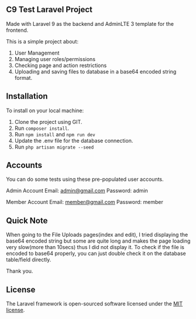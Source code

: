 ## C9 Test Laravel Project

Made with Laravel 9 as the backend and AdminLTE 3 template for the frontend.

This is a simple project about:

1. User Management
2. Managing user roles/permissions
3. Checking page and action restrictions 
4. Uploading and saving files to database in a base64 encoded string format.

## Installation

To install on your local machine:

1. Clone the project using GIT.
2. Run `composer install`.
3. Run `npm install` and `npm run dev`
4. Update the .env file for the database connection.
5. Run `php artisan migrate --seed`

## Accounts

You can do some tests using these pre-populated user accounts.

Admin Account
Email: admin@gmail.com
Password: admin

Member Account
Email: member@gmail.com
Password: member

## Quick Note

When going to the File Uploads pages(index and edit), I tried displaying the base64 encoded string but some are quite long and makes the page loading very slow(more than 10secs) thus I did not display it. To check if the file is encoded to base64 properly, you can just double check it on the database table/field directly. 

Thank you.

## License

The Laravel framework is open-sourced software licensed under the [MIT license](https://opensource.org/licenses/MIT).
